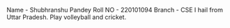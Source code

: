 Name - Shubhranshu Pandey
Roll NO - 220101094
Branch - CSE
I hail from Uttar Pradesh. Play volleyball and cricket. 
